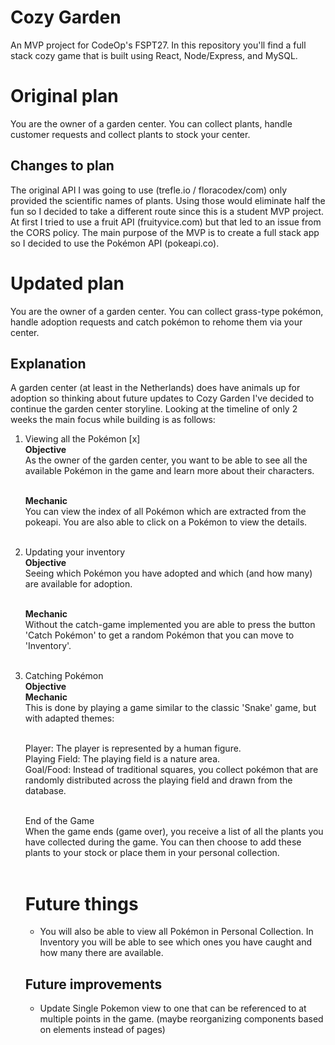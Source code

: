 # Cozy Garden
An MVP project for CodeOp's FSPT27. In this repository you'll find a full stack cozy game that is built using React, Node/Express, and MySQL.

# Original plan
You are the owner of a garden center. You can collect plants, handle customer requests and collect plants to stock your center.

## Changes to plan
The original API I was going to use (trefle.io / floracodex/com) only provided the scientific names of plants. Using those would eliminate half the fun so I decided to take a different route since this is a student MVP project. At first I tried to use a fruit API (fruityvice.com) but that led to an issue from the CORS policy. The main purpose of the MVP is to create a full stack app so I decided to use the Pokémon API (pokeapi.co). 

# Updated plan
You are the owner of a garden center. You can collect grass-type pokémon, handle adoption requests and catch pokémon to rehome them via your center.

## Explanation
A garden center (at least in the Netherlands) does have animals up for adoption so thinking about future updates to Cozy Garden I've decided to continue the garden center storyline. Looking at the timeline of only 2 weeks the main focus while building is as follows:

1. Viewing all the Pokémon [x]<br />
    **Objective**<br />
    As the owner of the garden center, you want to be able to see all the available Pokémon in the game and learn more about their characters.<br /><br />

    **Mechanic**<br />
    You can view the index of all Pokémon which are extracted from the pokeapi. You are also able to click on a Pokémon to view the details.<br /><br />

2. Updating your inventory<br />
    **Objective**<br />
    Seeing which Pokémon you have adopted and which (and how many) are available for adoption. <br /><br />

    **Mechanic**<br />
    Without the catch-game implemented you are able to press the button 'Catch Pokémon' to get a random Pokémon that you can move to 'Inventory'. <br /><br />


3. Catching Pokémon<br />
    **Objective**<br />
    **Mechanic**<br />
    This is done by playing a game similar to the classic 'Snake' game, but with adapted themes:<br /><br />

    Player: The player is represented by a human figure.<br />
    Playing Field: The playing field is a nature area.<br />
    Goal/Food: Instead of traditional squares, you collect pokémon that are randomly distributed across the playing field and drawn from the database.<br /><br />

    End of the Game<br />
    When the game ends (game over), you receive a list of all the plants you have collected during the game. You can then choose to add these plants to your stock or place them in your personal collection.<br /><br />

    # Future things
    * You will also be able to view all Pokémon in Personal Collection. In Inventory you will be able to see which ones you have caught and how many there are available.

    ## Future improvements
    * Update Single Pokemon view to one that can be referenced to at multiple points in the game. (maybe reorganizing components based on elements instead of pages)